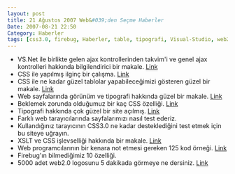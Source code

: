 ```yaml
---
layout: post
title: 21 Ağustos 2007 Web&#039;den Seçme Haberler
Date: 2007-08-21 22:50
Category: Haberler
tags: [css3.0, firebug, Haberler, table, tipografi, Visual-Studio, web2.0, xslt]
---
```


-   VS.Net ile birlikte gelen ajax kontrollerinden takvim'i ve genel
    ajax kontrolleri hakkında bilgilendirici bir makale. [Link][]
-   CSS ile yapılmış ilginç bir çalışma. [Link][1]
-   CSS ile ne kadar güzel tablolar yapabileceğimizi gösteren güzel bir
    makale. [Link][2]
-   Web sayfalarında görünüm ve tipografi hakkında güzel bir makale.
    [Link][3]
-   Beklemek zorunda olduğumuz bir kaç CSS özelliği. [Link][4]
-   Tipografi hakkında çok güzel bir site açılmış. [Link][5]
-   Farklı web tarayıcılarında sayfalarımızı nasıl test ederiz.
-   Kullandığınız tarayıcının CSS3.0 ne kadar desteklediğini test etmek
    için bu siteye uğrayın.
-   XSLT ve CSS işlevselliği hakkında bir makale. [Link][8]
-   Web programcılarının bir kenara not etmesi gereken 125 kod örneği.
    [Link][9]
-   Firebug'ın bilmediğimiz 10 özelliği.
-   5000 adet web2.0 logosunu 5 dakikada görmeye ne dersiniz. [Link][11]


  [Link]: http://weblogs.asp.net/scottgu/archive/2007/08/19/using-asp-net-ajax-control-extenders-in-vs-2008.aspx
    "vs.net ajax kontrolleri"
  [1]: http://www.wpdfd.com/issues/82/list_style_inspiration/ "CSS Link"
  [2]: http://veerle.duoh.com/blog/comments/a_css_styled_table_version_2/
    "yakışıklı tablolar"
  [3]: http://astheria.com/design/the-elements-of-design-applied-totheweb
    "web tipografi"
  [4]: http://www.css3.info/css-techniques-i-cant-wait-to-be-rid-of/
    "CSS3.0"
  [5]: http://ilovetypography.com/ "tipografi"
  [8]: http://itc-382.blogspot.com/2007/08/magic-of-xslt.html
    "XSLT ve CSS"
  [9]: http://www.paulspoerry.com/index.php/2007/05/18/125-code-snippets-for-web-designers/
    "saklanası kodlar"
  [11]: http://www.youtube.com/watch?v=Hs_xnyJtWEc&eurl=http%3A%2F%2Fwww%2Egoogle%2Ecom%2Freader%2Fview%2F
    "web2.0 logoları"

